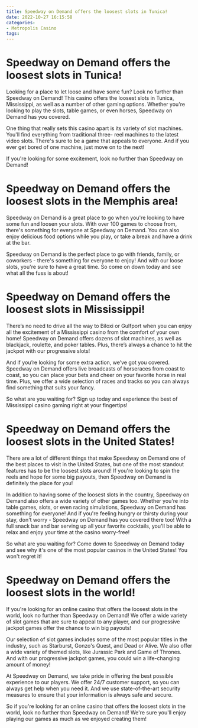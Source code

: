 ```yaml
---
title: Speedway on Demand offers the loosest slots in Tunica! 
date: 2022-10-27 16:15:58
categories:
- Metropolis Casino
tags:
---
```



#  Speedway on Demand offers the loosest slots in Tunica! 

Looking for a place to let loose and have some fun? Look no further than Speedway on Demand! This casino offers the loosest slots in Tunica, Mississippi, as well as a number of other gaming options. Whether you're looking to play the slots, table games, or even horses, Speedway on Demand has you covered.

One thing that really sets this casino apart is its variety of slot machines. You'll find everything from traditional three- reel machines to the latest video slots. There's sure to be a game that appeals to everyone. And if you ever get bored of one machine, just move on to the next!

If you're looking for some excitement, look no further than Speedway on Demand!

#  Speedway on Demand offers the loosest slots in the Memphis area!

Speedway on Demand is a great place to go when you're looking to have some fun and loosen your slots. With over 100 games to choose from, there's something for everyone at Speedway on Demand. You can also enjoy delicious food options while you play, or take a break and have a drink at the bar.

Speedway on Demand is the perfect place to go with friends, family, or coworkers - there's something for everyone to enjoy! And with our loose slots, you're sure to have a great time. So come on down today and see what all the fuss is about!

#  Speedway on Demand offers the loosest slots in Mississippi!

There’s no need to drive all the way to Biloxi or Gulfport when you can enjoy all the excitement of a Mississippi casino from the comfort of your own home! Speedway on Demand offers dozens of slot machines, as well as blackjack, roulette, and poker tables. Plus, there’s always a chance to hit the jackpot with our progressive slots!

And if you’re looking for some extra action, we’ve got you covered. Speedway on Demand offers live broadcasts of horseraces from coast to coast, so you can place your bets and cheer on your favorite horse in real time. Plus, we offer a wide selection of races and tracks so you can always find something that suits your fancy.

So what are you waiting for? Sign up today and experience the best of Mississippi casino gaming right at your fingertips!

#  Speedway on Demand offers the loosest slots in the United States!

There are a lot of different things that make Speedway on Demand one of the best places to visit in the United States, but one of the most standout features has to be the loosest slots around! If you're looking to spin the reels and hope for some big payouts, then Speedway on Demand is definitely the place for you!

In addition to having some of the loosest slots in the country, Speedway on Demand also offers a wide variety of other games too. Whether you're into table games, slots, or even racing simulations, Speedway on Demand has something for everyone! And if you're feeling hungry or thirsty during your stay, don't worry - Speedway on Demand has you covered there too! With a full snack bar and bar serving up all your favorite cocktails, you'll be able to relax and enjoy your time at the casino worry-free!

So what are you waiting for? Come down to Speedway on Demand today and see why it's one of the most popular casinos in the United States! You won't regret it!

#  Speedway on Demand offers the loosest slots in the world!

If you're looking for an online casino that offers the loosest slots in the world, look no further than Speedway on Demand! We offer a wide variety of slot games that are sure to appeal to any player, and our progressive jackpot games offer the chance to win big payouts!

Our selection of slot games includes some of the most popular titles in the industry, such as Starburst, Gonzo's Quest, and Dead or Alive. We also offer a wide variety of themed slots, like Jurassic Park and Game of Thrones. And with our progressive jackpot games, you could win a life-changing amount of money!

At Speedway on Demand, we take pride in offering the best possible experience to our players. We offer 24/7 customer support, so you can always get help when you need it. And we use state-of-the-art security measures to ensure that your information is always safe and secure.

So if you're looking for an online casino that offers the loosest slots in the world, look no further than Speedway on Demand! We're sure you'll enjoy playing our games as much as we enjoyed creating them!